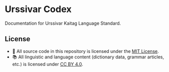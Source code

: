 # Urssivar Codex

Documentation for Urssivar Kaitag Language Standard.

## License

- 🧠 All source code in this repository is licensed under the [MIT License](./LICENSE).
- 📚 All linguistic and language content (dictionary data, grammar articles, etc.) is licensed under [CC BY 4.0](./CONTENT_LICENSE.md).
